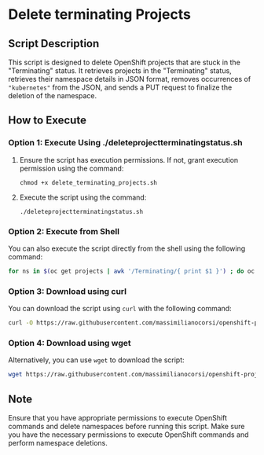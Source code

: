 # Delete terminating Projects

## Script Description
This script is designed to delete OpenShift projects that are stuck in the "Terminating" status. It retrieves projects in the "Terminating" status, retrieves their namespace details in JSON format, removes occurrences of `"kubernetes"` from the JSON, and sends a PUT request to finalize the deletion of the namespace.

## How to Execute
### Option 1: Execute Using ./deleteprojectterminatingstatus.sh
1. Ensure the script has execution permissions. If not, grant execution permission using the command:
   ```
   chmod +x delete_terminating_projects.sh
   ```
2. Execute the script using the command:
   ```
   ./deleteprojectterminatingstatus.sh
   ```

### Option 2: Execute from Shell
You can also execute the script directly from the shell using the following command:
```bash
for ns in $(oc get projects | awk '/Terminating/{ print $1 }') ; do oc get ns $ns -o json > $ns.json ; cp $ns.json $ns.backup.json; sed -i 's/"kubernetes"//g' $ns.json ; curl -kv -H "Content-Type: application/json" -H "Authorization: Bearer $(oc whoami -t)" -X PUT --data-binary @$ns.json  $(oc whoami --show-server)/api/v1/namespaces/$ns/finalize; done;
```

### Option 3: Download using curl
You can download the script using `curl` with the following command:
```bash
curl -O https://raw.githubusercontent.com/massimilianocorsi/openshift-projects-delete/main/delete_terminating_projects.sh
```

### Option 4: Download using wget
Alternatively, you can use `wget` to download the script:
```bash
wget https://raw.githubusercontent.com/massimilianocorsi/openshift-projects-delete/main/delete_terminating_projects.sh
```

## Note
Ensure that you have appropriate permissions to execute OpenShift commands and delete namespaces before running this script.
Make sure you have the necessary permissions to execute OpenShift commands and perform namespace deletions.
